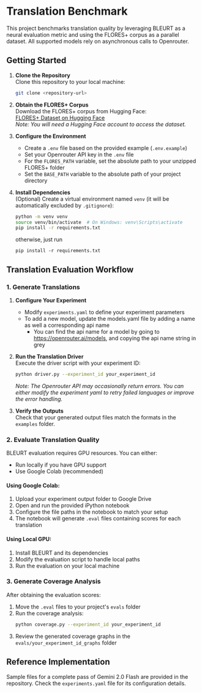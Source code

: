 # Translation Benchmark

This project benchmarks translation quality by leveraging BLEURT as a neural evaluation metric and using the FLORES+ corpus as a parallel dataset. All supported models rely on asynchronous calls to Openrouter.

## Getting Started

1. **Clone the Repository**  
   Clone this repository to your local machine:
   ```bash
   git clone <repository-url>
   ```

2. **Obtain the FLORES+ Corpus**  
   Download the FLORES+ corpus from Hugging Face:  
   [FLORES+ Dataset on Hugging Face](https://huggingface.co/datasets/openlanguagedata/flores_plus)  
   *Note: You will need a Hugging Face account to access the dataset.*

3. **Configure the Environment**  
   - Create a `.env` file based on the provided example (`.env.example`)
   - Set your Openrouter API key in the `.env` file
   - For the `FLORES_PATH` variable, set the absolute path to your unzipped FLORES+ folder
   - Set the `BASE_PATH` variable to the absolute path of your project directory

4. **Install Dependencies**  
   (Optional) Create a virtual environment named `venv` (it will be automatically excluded by `.gitignore`):
   ```bash
   python -m venv venv
   source venv/bin/activate  # On Windows: venv\Scripts\activate
   pip install -r requirements.txt
   ```
   otherwise, just run 
   ```
   pip install -r requirements.txt
   ```

## Translation Evaluation Workflow

### 1. Generate Translations

1. **Configure Your Experiment**  
   - Modify `experiments.yaml` to define your experiment parameters
   - To add a new model, update the models.yaml file by adding a name as well a corresponding api name
     - You can find the api name for a model by going to https://openrouter.ai/models, and copying the api name string in grey

2. **Run the Translation Driver**  
   Execute the driver script with your experiment ID:
   ```bash
   python driver.py --experiment_id your_experiment_id
   ```
   *Note: The Openrouter API may occasionally return errors. You can either modify the experiment yaml to retry failed languages or improve the error handling.*

3. **Verify the Outputs**  
   Check that your generated output files match the formats in the `examples` folder.

### 2. Evaluate Translation Quality

BLEURT evaluation requires GPU resources. You can either:
- Run locally if you have GPU support
- Use Google Colab (recommended)

#### Using Google Colab:
1. Upload your experiment output folder to Google Drive
2. Open and run the provided iPython notebook
3. Configure the file paths in the notebook to match your setup
4. The notebook will generate `.eval` files containing scores for each translation

#### Using Local GPU:
1. Install BLEURT and its dependencies
2. Modify the evaluation script to handle local paths
3. Run the evaluation on your local machine

### 3. Generate Coverage Analysis

After obtaining the evaluation scores:
1. Move the `.eval` files to your project's `evals` folder
2. Run the coverage analysis:
   ```bash
   python coverage.py --experiment_id your_experiment_id
   ```
3. Review the generated coverage graphs in the `evals/your_experiment_id_graphs` folder

## Reference Implementation
Sample files for a complete pass of Gemini 2.0 Flash are provided in the repository. Check the `experiments.yaml` file for its configuration details.
